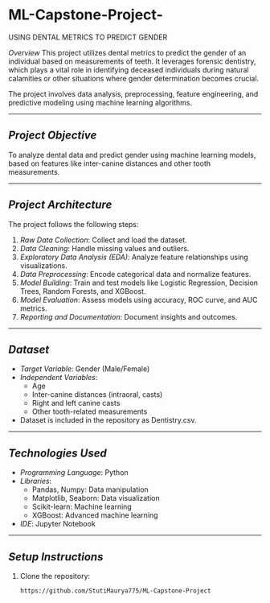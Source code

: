 # ML-Capstone-Project-
USING DENTAL METRICS TO PREDICT GENDER

*Overview*
This project utilizes dental metrics to predict the gender of an individual based on measurements of teeth. It leverages forensic dentistry, which plays a vital role in identifying deceased individuals during natural calamities or other situations where gender determination becomes crucial. 

The project involves data analysis, preprocessing, feature engineering, and predictive modeling using machine learning algorithms.

---

## *Project Objective*
To analyze dental data and predict gender using machine learning models, based on features like inter-canine distances and other tooth measurements.

---

## *Project Architecture*
The project follows the following steps:
1. *Raw Data Collection*: Collect and load the dataset.
2. *Data Cleaning*: Handle missing values and outliers.
3. *Exploratory Data Analysis (EDA)*: Analyze feature relationships using visualizations.
4. *Data Preprocessing*: Encode categorical data and normalize features.
5. *Model Building*: Train and test models like Logistic Regression, Decision Trees, Random Forests, and XGBoost.
6. *Model Evaluation*: Assess models using accuracy, ROC curve, and AUC metrics.
7. *Reporting and Documentation*: Document insights and outcomes.

---

## *Dataset*
- *Target Variable*: Gender (Male/Female)
- *Independent Variables*:
  - Age
  - Inter-canine distances (intraoral, casts)
  - Right and left canine casts
  - Other tooth-related measurements
- Dataset is included in the repository as Dentistry.csv.

---

## *Technologies Used*
- *Programming Language*: Python
- *Libraries*:
  - Pandas, Numpy: Data manipulation
  - Matplotlib, Seaborn: Data visualization
  - Scikit-learn: Machine learning
  - XGBoost: Advanced machine learning
- *IDE*: Jupyter Notebook

---

## *Setup Instructions*
1. Clone the repository:
   ```bash
   https://github.com/StutiMaurya775/ML-Capstone-Project
